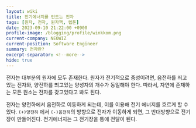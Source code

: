 ```yaml
---
layout: wiki
title: 전기에너지를 만드는 전자
tags: [원자, 전자, 원자핵, 렙톤]
date: 2023-09-10 21:22:00 +0900
profile-image: /blogging/profile/winkkom.png
current-company: NEOWIZ
current-position: Software Engineer
summary: 전자란?
excerpt-separator: <!--more-->
hide: true
---
```


<!--more-->
전자는 대부분의 원자에 모두 존재한다.
원자가 전기적으로 중성이려면, 음전하를 띄고 있는 전자와, 양전하를 띄고있는 양성자의 개수가 동일해야 한다.
따라서, 자연에 존재하는 모든 원소는 전자를 갖고있다고 봐도 된다.

전자는 양전하에서 음전하로 이동하게 되는데, 이를 이용해 전기 에너지를 흐르게 할 수 있다.
`(+)양전하` 에서 `(-)음전하`의 방향으로 전자가 이동하게 되면, 그 반대방향으로 전기장이 만들어진다.
전기에너지는 그 전기장을 통에 전달이 된다.  

<!--more-->
